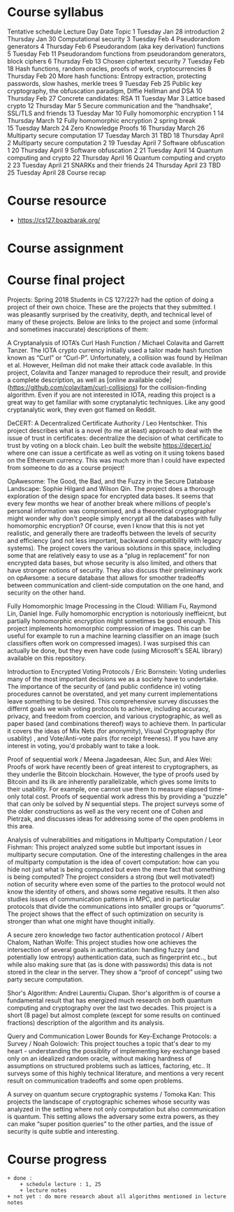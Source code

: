 # Course syllabus

Tentative schedule
Lecture	Day	Date	Topic
1	Tuesday	Jan 28	introduction
2	Thursday	Jan 30	Computational security
3	Tuesday	Feb 4	Pseudorandom generators
4	Thursday	Feb 6	Pseudorandom (aka key derivation) functions
5	Tuesday	Feb 11	Pseudorandom functions from pseudorandom generators, block ciphers
6	Thursday	Feb 13	Chosen ciphertext security
7	Tuesday	Feb 18	Hash functions, random oracles, proofs of work, cryptocurrencies
8	Thursday	Feb 20	More hash functions: Entropy extraction, protecting passwords, slow hashes, merkle trees
9	Tuesday	Feb 25	Public key cryptography, the obfuscation paradigm, Diffie Hellman and DSA
10	Thursday	Feb 27	Concrete candidates: RSA
11	Tuesday	Mar 3	Lattice based crypto
12	Thursday	Mar 5	Secure communication and the “handhsake”, SSL/TLS and friends
13	Tuesday	Mar 10	Fully homomorphic encryption 1
14	Thursday	March 12	Fully homomorphic encryption 2
spring break			
15	Tuesday	March 24	Zero Knowledge Proofs
16	Thursday	March 26	Multiparty secure computation
17	Tuesday	March 31	TBD
18	Thursday	April 2	Multiparty secure computation 2
19	Tuesday	April 7	Software obfuscation 1
20	Thursday	April 9	Software obfuscation 2
21	Tuesday	April 14	Quantum computing and crypto
22	Thursday	April 16	Quantum computing and crypto 2
23	Tuesday	April 21	SNARKs and their friends
24	Thursday	April 23	TBD
25	Tuesday	April 28	Course recap



# Course resource 
+ https://cs127.boazbarak.org/
# Course assignment


# Course final project 
Projects: Spring 2018
Students in CS 127/227r had the option of doing a project of their own choice. These are the projects that they submitted. I was pleasantly surprised by the creativity, depth, and technical level of many of these projects. Below are links to the project and some (informal and sometimes inaccurate) descriptions of them:

A Cryptanalysis of IOTA’s Curl Hash Function / Michael Colavita and Garrett Tanzer. The IOTA crypto currency initially used a tailor made hash function known as “Curl” or “Curl-P”. Unfortunately, a collision was found by Heilman et al. However, Heilman did not make their attack code available. In this project, Colavita and Tanzer managed to reproduce their result, and provide a complete description, as well as [online available code] (https://github.com/colavitam/curl-collisions) for the collision-finding algorithm. Even if you are not interested in IOTA, reading this project is a great way to get familiar with some cryptanalytic techniques. Like any good cryptanalytic work, they even got flamed on Reddit.

DeCERT: A Decentralized Certificate Authority / Leo Hentschker. This project describes what is a novel (to me at least) approach to deal with the issue of trust in certificates: decentralize the decision of what certificate to trust by voting on a block chain. Leo built the website https://decert.io/ where one can issue a certificate as well as voting on it using tokens based on the Ethereum currency. This was much more than I could have expected from someone to do as a course project!

OpAwesome: The Good, the Bad, and the Fuzzy in the Secure Database Landscape: Sophie Hilgard and Wilson Qin. The project does a thorough exploration of the design space for encrypted data bases. It seems that every few months we hear of another break where millions of people's personal information was compromised, and a theoretical cryptographer might wonder why don't people simply encrypt all the databases with fully homomorphic encryption? Of course, even I know that this is not yet realistic, and generally there are tradeoffs between the levels of security and efficiency (and not less important, backward compatibility with legacy systems). The project covers the various solutions in this space, including some that are relatively easy to use as a “plug in replacement” for non encrypted data bases, but whose security is also limited, and others that have stronger notions of security. They also discuss their preliminary work on opAwsome: a secure database that allows for smoother tradeoffs between communication and client-side computation on the one hand, and security on the other hand.

Fully Homomorphic Image Processing in the Cloud: William Fu, Raymond Lin, Daniel Inge. Fully homomorphic encryption is notoriously ineffieicnt, but partially homomorphic encryption might sometimes be good enough. This project implements homomorphic compression of images. This can be useful for example to run a machine learning classifier on an image (such classifiers often work on compressed images). I was surpised this can actually be done, but they even have code (using Microsoft's SEAL library) available on this repository.

Introduction to Encrypted Voting Protocols / Eric Bornstein: Voting underlies many of the most important decisions we as a society have to undertake. The importance of the security of (and public confidence in) voting procedures cannot be overstated, and yet many current implementations leave something to be desired. This comprehensive survey discusses the differnt goals we wish voting protocols to achieve, including accuracy, privacy, and freedom from coercion, and various cryptographic, as well as paper based (and combinations thereof) ways to achieve them. In particular it covers the ideas of Mix Nets (for anonymity), Visual Cryptography (for usablity) , and Vote/Anti-vote pairs (for receipt freeness). If you have any interest in voting, you'd probably want to take a look.

Proof of sequential work / Meena Jagadeesan, Alec Sun, and Alex Wei: Proofs of work have recently been of great interest to cryptographers, as they underlie the Bitcoin blockchain. However, the type of proofs used by Bitcoin and its ilk are inherently parallelizable, which gives some limits to their usability. For example, one cannot use them to measure elapsed time- only total cost. Proofs of sequential work adress this by providing a “puzzle” that can only be solved by $N$ sequential steps. The project surveys some of the older constructions as well as the very recent one of Cohen and Pietrzak, and discusses ideas for addressing some of the open problems in this area.

Analysis of vulnerabilities and mitigations in Multiparty Computation / Leor Fishman: This project analyzed some subtle but important issues in multiparty secure computation. One of the interesting challenges in the area of multiparty computation is the idea of covert computation: how can you hide not just what is being computed but even the mere fact that something is being computed? The project considers a strong (but well motivated!) notion of security where even some of the parties to the protocol would not know the identity of others, and shows some negative results. It then also studies issues of communication patterns in MPC, and in particular protocols that divide the communications into smaller groups or “quorums”. The project shows that the effect of such optimization on security is stronger than what one might have thought initially.

A secure zero knowledge two factor authentication protocol / Albert Chalom, Nathan Wolfe: This project studies how one achieves the intersection of several goals in authentication: handling fuzzy (and potentially low entropy) authentication data, such as fingerprint etc.., but while also making sure that (as is done with passwords) this data is not stored in the clear in the server. They show a “proof of concept” using two party secure computation.

Shor's Algorithm: Andrei Laurentiu Ciupan. Shor's algorithm is of course a fundamental result that has energized much research on both quantum computing and cryptography over the last two decades. This project is a short (8 page) but almost complete (except for some results on continued fractions) description of the algorithm and its analysis.

Query and Communication Lower Bounds for Key-Exchange Protocols: a Survey / Noah Golowich: This project touches a topic that's dear to my heart - understanding the possiblity of implementing key exchange based only on an idealized random oracle, without making hardness of assumptions on structured problems such as lattices, factoring, etc.. It surveys some of this highly technical literature, and mentions a very recent result on communication tradeoffs and some open problems.

A survey on quantum secure cryptographic systems / Tomoka Kan: This projects the landscape of cryptographic schemes whose security was analyzed in the setting where not only computation but also communication is quantum. This setting allows the adversary some extra powers, as they can make “super position queries” to the other parties, and the issue of security is quite subtle and interesting.

# Course progress
    + done : 
        + schedule lecture : 1, 25
        + lecture notes 
    + not yet : do more research about all algorithms mentioned in lecture notes 